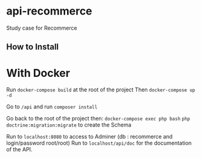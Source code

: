 # api-recommerce
Study case for Recommerce


## How to Install

# With Docker

Run `docker-compose build` at the root of the project
Then `docker-compose up -d`

Go to `/api` and run `composer install`

Go back to the root of the project then:
`docker-compose exec php bash`
`php doctrine:migration:migrate` to create the Schema

Run to `localhost:8080` to access to Adminer (db : recommerce and login/password root/root)
Run to `localhost/api/doc` for the documentation of the API.